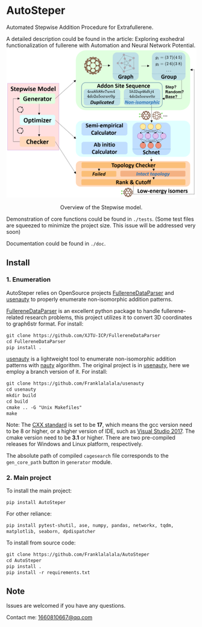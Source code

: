 # AutoSteper
Automated Stepwise Addition Procedure for Extrafullerene. 

A detailed description could be found in the article: Exploring exohedral functionalization of fullerene with Automation and Neural Network Potential. ![overview](./overview.png)

<center>Overview of the Stepwise model.</center>

Demonstration of core functions could be found in `./tests`. (Some test files are squeezed to minimize the project size. This issue will be addressed very soon)

Documentation could be found in `./doc`.

## Install

### 1. Enumeration

AutoSteper relies on OpenSource projects [FullereneDataParser](https://github.com/XJTU-ICP/FullereneDataParser) and [usenauty](https://github.com/Franklalalala/usenauty) to properly enumerate non-isomorphic addition patterns.

[FullereneDataParser](https://github.com/XJTU-ICP/FullereneDataParser) is an excellent python package to handle fullerene-related research problems, this project utilizes it to convert 3D coordinates to graph6str format. For install:

```
git clone https://github.com/XJTU-ICP/FullereneDataParser
cd FullereneDataParser
pip install .
```

[usenauty](https://github.com/Franklalalala/usenauty) is a lightweight tool to enumerate non-isomorphic addition patterns with [nauty](https://doi.org/10.1016/j.cpc.2020.107206) algorithm. The original project is in [usenauty](https://github.com/saltball/usenauty), here we employ a branch version of it. For install:

```
git clone https://github.com/Franklalalala/usenauty
cd usenauty
mkdir build
cd build
cmake .. -G "Unix Makefiles"
make
```

Note: The [CXX standard](https://en.wikipedia.org/wiki/C%2B%2B17) is set to be **17**, which means the gcc version need to be 8 or higher, or a higher version of IDE, such as [Visual Studio 2017](https://en.wikipedia.org/wiki/Microsoft_Visual_Studio#2017). The cmake version need to be **3.1** or higher. There are two pre-compiled releases for Windows and Linux platform, respectively.

The absolute path of compiled `cagesearch` file corresponds to the `gen_core_path` button in `generator` module.

### 2. Main project

To install the main project:

```
pip install AutoSteper
```

For other reliance:

```
pip install pytest-shutil, ase, numpy, pandas, networkx, tqdm, matplotlib, seaborn, dpdispatcher
```

To install from source code:

```
git clone https://github.com/Franklalalala/AutoSteper
cd AutoSteper
pip install .
pip install -r requirements.txt
```

## Note

Issues are welcomed if you have any questions.

Contact me: 1660810667@qq.com

